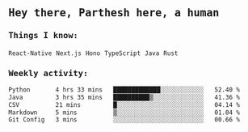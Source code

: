 <samp>
    <h2>Hey there, Parthesh here, a human</h2>
    <h3>Things I know: </h3>
    <code>React-Native</code> <code>Next.js</code> <code>Hono</code> <code>TypeScript</code> <code>Java</code> <code>Rust</code>
    <h3>Weekly activity:</h3>
<!--START_SECTION:waka-->

```txt
Python       4 hrs 33 mins   █████████████░░░░░░░░░░░░   52.40 %
Java         3 hrs 35 mins   ██████████▒░░░░░░░░░░░░░░   41.36 %
CSV          21 mins         █░░░░░░░░░░░░░░░░░░░░░░░░   04.14 %
Markdown     5 mins          ▒░░░░░░░░░░░░░░░░░░░░░░░░   01.04 %
Git Config   3 mins          ░░░░░░░░░░░░░░░░░░░░░░░░░   00.66 %
```

<!--END_SECTION:waka-->
</samp>
